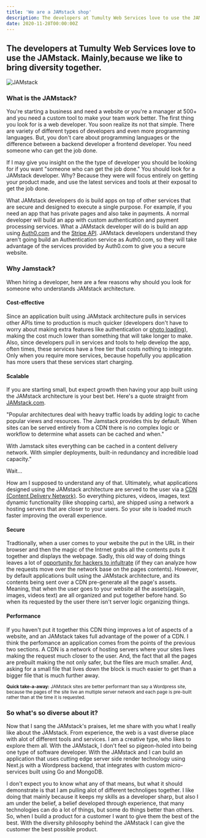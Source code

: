 ```yaml
---
title: 'We are a JAMstack shop'
description: The developers at Tumulty Web Services love to use the JAMstack.
date: 2020-11-28T00:00:00Z
---
```


## The developers at Tumulty Web Services love to use the JAMstack. Mainly,because we like to bring diversity together.

![JAMstack](https://res.cloudinary.com/cloudinary-marketing/image/upload/c_fill,w_770/dpr_1.0,f_auto,fl_lossy,q_auto/v1/Web_Assets/blog/JAMstack-Delivers-v1.png)

### What is the JAMstack?

You're starting a business and need a website or you're a manager at 500+ and you need a custom tool to make your team work better. The first thing you look for is a web developer. You soon realize its not that simple. There are variety of different types of developers and even more programming languages. But, you don't care about programming languages or the difference between a backend developer a frontend developer. You need someone who can get the job done. 

If I may give you insight on the the type of developer you should be looking for if you want "someone who can get the job done." You should look for a JAMstack developer. Why? Because they were will focus entirely on getting your product made, and use the latest services and tools at their exposal to get the job done. 

What JAMstack developers do is build apps on top of other services that are secure and designed to execute a single purpose. For example, if you need an app that has private pages and also take in payments. A normal developer will build an app with custom authentication and payment processing services. What a JAMstack developer will do is build an app using [Auth0.com](https://auth0.com/) and the [Stripe API](https://stripe.com/). JAMstack developers understand they aren't going build an Authentication service as Auth0.com, so they will take advantage of the services provided by Auth0.com to give you a secure website. 

### Why Jamstack?

When hiring a developer, here are a few reasons why should you look for someone who understands JAMstack architecture.

#### Cost-effective

Since an application built using JAMstack architecture pulls in services other APIs time to production is much quicker (developers don't have to worry about making extra features like authentication or [photo loading](http://cloudinary.com/)), making the cost much lower than something that will take longer to make. Also, since developers pull in services and tools to help develop the app, often times, these services have a free tier that costs nothing to integrate. Only when you require more services, because hopefully you application has more users that these services start charging.

#### Scalable

If you are starting small, but expect growth then having your app built using the JAMstack architecture is your best bet. Here's a quote straight from [JAMstack.com](https://jamstack.org/why-jamstack/).

"Popular architectures deal with heavy traffic loads by adding logic to cache popular views and resources. The Jamstack provides this by default. When sites can be served entirely from a CDN there is no complex logic or workflow to determine what assets can be cached and when."

With Jamstack sites everything can be cached in a content delivery network. With simpler deployments, built-in redundancy and incredible load capacity."

Wait...

How am I supposed to understand any of that. Ultimately, what applications designed using the JAMstack architecture are served to the user via a [CDN (Content Delivery Network)](https://www.cloudflare.com/learning/cdn/what-is-a-cdn/). So everything pictures, videos, images, text dynamic functionality (like shopping carts), are shipped using a network a hosting servers that are closer to your users. So your site is loaded much faster improving the overall experience.

#### Secure

Tradtionally, when a user comes to your website the put in the URL in their browser and then the magic of the Intrnet grabs all the contents puts it together and displays the webpage. Sadly, this old way of doing things leaves a lot of [opportunity for hackers to infultrate](https://owasp.org/www-community/attacks/xss/) (if they can analyze how the requests move over the network base on the pages contents). However, by default applications built using the JAMstack architecture, and its contents being sent over a CDN pre-generate all the page's assets. Meaning, that when the user goes to your website all the assets(again, images, videos text) are all organized and put together before hand. So when its requested by the user there isn't server logic organizing things. 

#### Performance

If you haven't put it together this CDN thing improves a lot of aspects of a website, and an JAMstack takes full advantage of the power of a CDN. I think the perfomance an application comes from the points of the previous two sections. A CDN is a network of hosting servers where your sites lives making the request much closer to the user. And, the fact that all the pages are prebuilt making the not only safer, but the files are much smaller. And, asking for a small file that lives down the block is much easier to get than a bigger file that is much further away. 

<sup>**Quick take-a-away:** JAMstack sites are better performant than say a Wordpress site, because the pages of the site live an multiple server network and each page is pre-built rather than at the time it is requested. </sup>

### So what's so diverse about it?

Now that I sang the JAMstack's praises, let me share with you what I really like about the JAMstack. From experience, the web is a vast diverse place with alot of different tools and services. I am a creative type, who likes to explore them all. With the JAMstack, I don't feel so pigeon-holed into being one type of software developer. With the JAMstack and I can build an application that uses cutting edge server side render technology using Next.js with a Wordpress backend, that integrates with custom micro-services built using Go and MongoDB.

I don't expect you to know what any of that means, but what it should demonstrate is that I am pulling alot of different technoliges together. I like doing that mainly because it keeps my skills as a developer sharp, but also I am under the belief, a belief developed through experience, that many technologies can do a lot of things, but some do things better than others. So, when I build a product for a customer I want to give them the best of the best. With the diversity philosophy behind the JAMstack I can give the customer the best possible product. 